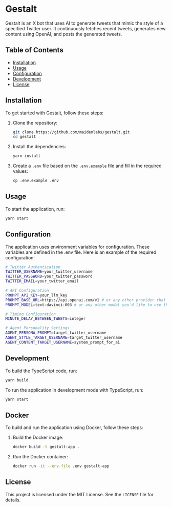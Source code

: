 # Gestalt

Gestalt is an X bot that uses AI to generate tweets that mimic the style of a specified Twitter user. It continuously fetches recent tweets, generates new content using OpenAI, and posts the generated tweets.

## Table of Contents

- [Installation](#installation)
- [Usage](#usage)
- [Configuration](#configuration)
- [Development](#development)
- [License](#license)

## Installation

To get started with Gestalt, follow these steps:

1. Clone the repository:
    ```sh
    git clone https://github.com/maidenlabs/gestalt.git
    cd gestalt
    ```

2. Install the dependencies:
    ```sh
    yarn install
    ```

3. Create a `.env` file based on the `.env.example` file and fill in the required values:
    ```sh
    cp .env.example .env
    ```

## Usage

To start the application, run:
```sh
yarn start
```

## Configuration

The application uses environment variables for configuration. These variables are defined in the .env file. Here is an example of the required configuration:

```sh
# Twitter Authentication
TWITTER_USERNAME=your_twitter_username
TWITTER_PASSWORD=your_twitter_password
TWITTER_EMAIL=your_twitter_email

# API Configuration
PROMPT_API_KEY=your_llm_key
PROMPT_BASE_URL=https://api.openai.com/v1 # or any other provider that support the OpenAI standard (deepseek, openrouter, etc)
PROMPT_MODEL=text-davinci-003 # or any other model you'd like to use that is supported by the provider

# Timing Configuration
MINUTE_DELAY_BETWEEN_TWEETS=integer

# Agent Personality Settings
AGENT_PERSONA_PROMPT=target_twitter_username
AGENT_STYLE_TARGET_USERNAME=target_twitter_username
AGENT_CONTENT_TARGET_USERNAME=system_prompt_for_ai
```

## Development

To build the TypeScript code, run:

```bash
yarn build
```

To run the application in development mode with TypeScript, run:

```bash
yarn start
```

## Docker

To build and run the application using Docker, follow these steps:

1. Build the Docker image:
    ```sh
    docker build -t gestalt-app .
    ```

2. Run the Docker container:
    ```sh
    docker run -it --env-file .env gestalt-app
    ```

## License

This project is licensed under the MIT License. See the `LICENSE` file for details.